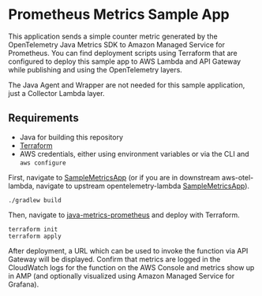 # Prometheus Metrics Sample App

This application sends a simple counter metric generated by the  OpenTelemetry Java Metrics SDK to Amazon Managed Service for Prometheus. You can find
deployment scripts using Terraform that are configured to deploy this sample app to AWS Lambda and
API Gateway while publishing and using the OpenTelemetry layers.

The Java Agent and Wrapper are not needed for this sample application, just a Collector Lambda layer. 

## Requirements

- Java for building this repository
- [Terraform](https://www.terraform.io/downloads.html)
- AWS credentials, either using environment variables or via the CLI and `aws configure`

First, navigate to [SampleMetricsApp](./SampleMetricsApp/) (or if you are in downstream aws-otel-lambda, navigate to upstream opentelemetry-lambda [SampleMetricsApp](../../opentelemetry-lambda/java/sample-apps/metrics-prometheus/SampleMetricsApp)).

```
./gradlew build
```

Then, navigate to [java-metrics-prometheus](./../java-metrics-prometheus/) and deploy with Terraform.

```
terraform init
terraform apply
```

After deployment, a URL which can be used to invoke the function via API Gateway will be displayed. 
Confirm that metrics are logged in the CloudWatch logs for the function on the AWS Console and metrics show up in AMP (and optionally visualized using Amazon Managed Service for Grafana).
